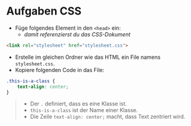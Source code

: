 # Aufgaben CSS

- Füge folgendes Element in den `<head>` ein:
    - *damit referenzierst du das CSS-Dokument*
```HTML
<link rel="stylesheet" href="stylesheet.css">
```

- Erstelle im gleichen Ordner wie das HTML ein File namens `stylesheet.css`. 
- Kopiere folgenden Code in das File:
```CSS
.this-is-a-class {
    text-align: center;
}
```

> - Der `.` definiert, dass es eine Klasse ist.
> - `this-is-a-class` ist der Name einer Klasse.
> - Die Zeile `text-align: center;` macht, dass Text zentriert wird.

